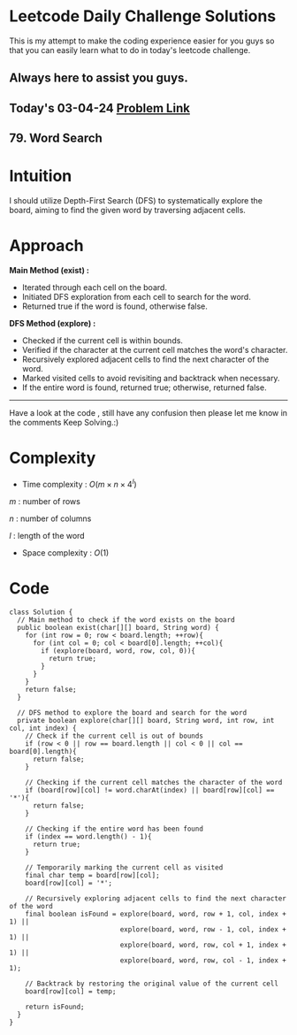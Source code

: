 # Leetcode Daily Challenge Solutions

This is my attempt to make the coding experience easier for you guys so that you can easily learn what to do in today's leetcode challenge.

## Always here to assist you guys.

## Today's 03-04-24 [Problem Link](https://leetcode.com/problems/word-search/description/?envType=daily-question&envId=2024-04-03)
## 79. Word Search

# Intuition
<!-- Describe your first thoughts on how to solve this problem. -->
I should utilize Depth-First Search (DFS) to systematically explore the board, aiming to find the given word by traversing adjacent cells.

# Approach
<!-- Describe your approach to solving the problem. -->

**Main Method (exist) :**
- Iterated through each cell on the board.
- Initiated DFS exploration from each cell to search for the word.
- Returned true if the word is found, otherwise false.

**DFS Method (explore) :**
- Checked if the current cell is within bounds.
- Verified if the character at the current cell matches the word's character.
- Recursively explored adjacent cells to find the next character of the word.
- Marked visited cells to avoid revisiting and backtrack when necessary.
- If the entire word is found, returned true; otherwise, returned false.
     
--- 
Have a look at the code , still have any confusion then please let me know in the comments
Keep Solving.:)
# Complexity
- Time complexity : $O(m \times n \times 4^l)$
<!-- Add your time complexity here, e.g. $$O(n)$$ -->
$m$ : number of rows

$n$ : number of columns

$l$ : length of the word
- Space complexity : $O(1)$
<!-- Add your space complexity here, e.g. $$O(n)$$ -->

# Code
```
class Solution {
  // Main method to check if the word exists on the board
  public boolean exist(char[][] board, String word) {
    for (int row = 0; row < board.length; ++row){
      for (int col = 0; col < board[0].length; ++col){
        if (explore(board, word, row, col, 0)){
          return true;
        }
      }
    }
    return false;
  }

  // DFS method to explore the board and search for the word
  private boolean explore(char[][] board, String word, int row, int col, int index) {
    // Check if the current cell is out of bounds
    if (row < 0 || row == board.length || col < 0 || col == board[0].length){
      return false;
    }
    
    // Checking if the current cell matches the character of the word
    if (board[row][col] != word.charAt(index) || board[row][col] == '*'){
      return false;
    }
    
    // Checking if the entire word has been found
    if (index == word.length() - 1){
      return true;
    }

    // Temporarily marking the current cell as visited
    final char temp = board[row][col];
    board[row][col] = '*';

    // Recursively exploring adjacent cells to find the next character of the word
    final boolean isFound = explore(board, word, row + 1, col, index + 1) || 
                            explore(board, word, row - 1, col, index + 1) || 
                            explore(board, word, row, col + 1, index + 1) || 
                            explore(board, word, row, col - 1, index + 1);
    
    // Backtrack by restoring the original value of the current cell
    board[row][col] = temp;

    return isFound;
  }
}
```